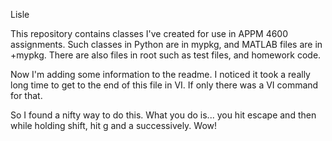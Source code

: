 Lisle

This repository contains classes I've created for use in APPM 4600 assignments. Such classes in Python are in mypkg, and MATLAB files are in +mypkg. There are also files in root such as test files, and homework code.

Now I'm adding some information to the readme. I noticed it took a really long time to get to the end of this file in VI. If only there was a VI command for that.

So I found a nifty way to do this. What you do is... you hit escape and then while holding shift, hit g and a successively. Wow!
